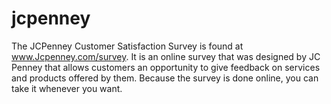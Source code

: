 # jcpenney
The JCPenney Customer Satisfaction Survey is found at www.Jcpenney.com/survey. It is an online survey that was designed by JC Penney that allows customers an opportunity to give feedback on services and products offered by them. Because the survey is done online, you can take it whenever you want.
